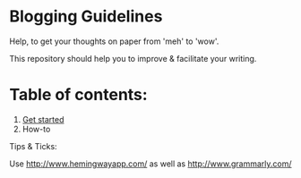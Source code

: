# Blogging Guidelines
Help, to get your thoughts on paper from 'meh' to 'wow'.

This repository should help you to improve & facilitate your writing.

# Table of contents:

1. [Get started](../blob/master/getting-started)
2. How-to


Tips & Ticks:

Use http://www.hemingwayapp.com/ as well as http://www.grammarly.com/

